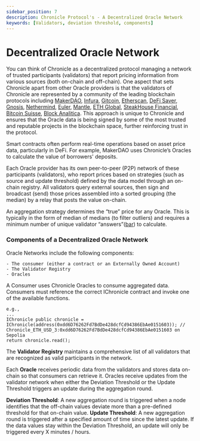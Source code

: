 ```yaml
---
sidebar_position: 7
description: Chronicle Protocol's - A Decentralized Oracle Network
keywords: [Validators, deviation threshold, components]
---
```


# Decentralized Oracle Network

You can think of Chronicle as a decentralized protocol managing a network of trusted participants (validators) that report pricing information from various sources (both on-chain and off-chain). One aspect that sets Chronicle apart from other Oracle providers is that the validators of Chronicle are represented by a community of the leading blockchain protocols including [MakerDAO](https://makerdao.com), [Infura](https://www.infura.io/), [Gitcoin](https://www.gitcoin.co/), [Etherscan](https://etherscan.io/), [DeFi Saver](https://defisaver.com/), [Gnosis](https://www.gnosis.io/), [Nethermind](https://www.nethermind.io/), [Euler](https://www.euler.finance/), [Mantle](https://www.mantle.xyz/), [ETH Global](https://ethglobal.com/), [SteakHouse Financial](www.steakhouse.financial), [Bitcoin Suisse](bitcoinsuisse.com), [Block Analitica](blockanalitica.com). This approach is unique to Chronicle and ensures that the Oracle data is being signed by some of the most trusted and reputable projects in the blockchain space, further reinforcing trust in the protocol.

Smart contracts often perform real-time operations based on asset price data, particularly in DeFi. For example, MakerDAO uses Chronicle’s Oracles to calculate the value of borrowers' deposits.

Each Oracle provider has its own peer-to-peer (P2P) network of these participants (validators), who report prices based on strategies (such as source and update threshold) defined by the data model through an on-chain registry. All validators query external sources, then sign and broadcast (send) those prices assembled into a sorted grouping (the median) by a relay that posts the value on-chain.

An aggregation strategy determines the “true” price for any Oracle. This is typically in the form of median of medians (to filter outliers) and requires a minimum number of unique validator “answers”([bar](/Developers/glossary#bar)) to calculate.

### Components of a Decentralized Oracle Network

Oracle Networks include the following components:

    - The consumer (either a contract or an Externally Owned Account)
    - The Validator Registry
    - Oracles

A Consumer uses Chronicle Oracles to consume aggregated data. Consumers must reference the correct IChronicle contract and invoke one of the available functions.

```
e.g.,
...
IChronicle public chronicle = IChronicle(address(0xdd6D76262Fd7BdDe428dcfCd94386EbAe0151603)); // Chronicle_ETH_USD_3:0xdd6D76262Fd7BdDe428dcfCd94386EbAe0151603 on Sepolia
return chronicle.read();
```

The **Validator Registry** maintains a comprehensive list of all validators that are recognized as valid participants in the network.

Each **Oracle** receives periodic data from the validators and stores data on-chain so that consumers can retrieve it. Oracles receive updates from the validator network when either the Deviation Threshold or the Update Threshold triggers an update during the aggregation round.

**Deviation Threshold**: A new aggregation round is triggered when a node identifies that the off-chain values deviate more than a pre-defined threshold for that on-chain value.
**Update Threshold**: A new aggregation round is triggered after a specified amount of time since the latest update. If the data values stay within the Deviation Threshold, an update will only be triggered every X minutes / hours.

